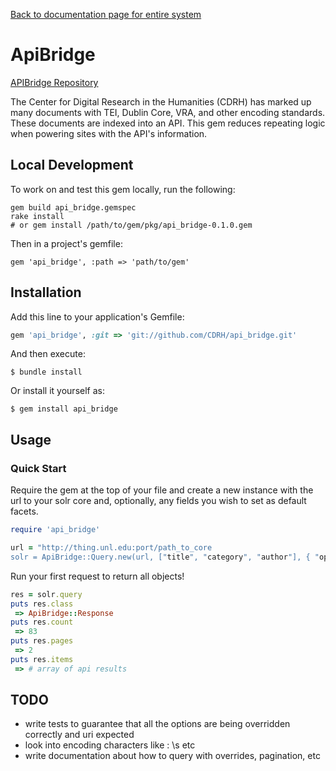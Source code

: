 [Back to documentation page for entire system](../../README.md)

# ApiBridge

[APIBridge Repository](https://github.com/CDRH/api_bridge)

The Center for Digital Research in the Humanities (CDRH) has marked up many documents with TEI, Dublin Core, VRA, and other encoding standards. These documents are indexed into an API. This gem reduces repeating logic when powering sites with the API's information.

## Local Development

To work on and test this gem locally, run the following:

```
gem build api_bridge.gemspec
rake install
# or gem install /path/to/gem/pkg/api_bridge-0.1.0.gem
```

Then in a project's gemfile:

```
gem 'api_bridge', :path => 'path/to/gem'
```

## Installation

Add this line to your application's Gemfile:

```ruby
gem 'api_bridge', :git => 'git://github.com/CDRH/api_bridge.git'
```

And then execute:

    $ bundle install

Or install it yourself as:

    $ gem install api_bridge

## Usage

### Quick Start
Require the gem at the top of your file and create a new instance with the url to your solr core and, optionally, any fields you wish to set as default facets.

```ruby
require 'api_bridge'

url = "http://thing.unl.edu:port/path_to_core
solr = ApiBridge::Query.new(url, ["title", "category", "author"], { "options" = "like_this" })
```

Run your first request to return all objects!
```ruby
res = solr.query
puts res.class
 => ApiBridge::Response
puts res.count
 => 83
puts res.pages
 => 2
puts res.items
 => # array of api results
```

## TODO

- write tests to guarantee that all the options are being overridden correctly and uri expected
- look into encoding characters like : \s etc
- write documentation about how to query with overrides, pagination, etc
